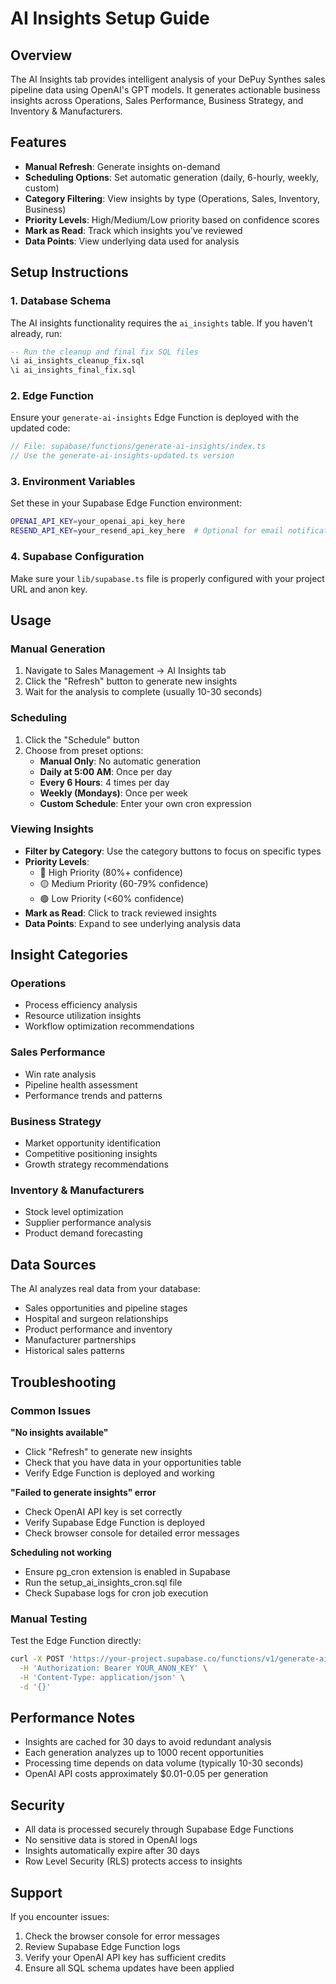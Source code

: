 # AI Insights Setup Guide

## Overview
The AI Insights tab provides intelligent analysis of your DePuy Synthes sales pipeline data using OpenAI's GPT models. It generates actionable business insights across Operations, Sales Performance, Business Strategy, and Inventory & Manufacturers.

## Features
- **Manual Refresh**: Generate insights on-demand
- **Scheduling Options**: Set automatic generation (daily, 6-hourly, weekly, custom)
- **Category Filtering**: View insights by type (Operations, Sales, Inventory, Business)
- **Priority Levels**: High/Medium/Low priority based on confidence scores
- **Mark as Read**: Track which insights you've reviewed
- **Data Points**: View underlying data used for analysis

## Setup Instructions

### 1. Database Schema
The AI insights functionality requires the `ai_insights` table. If you haven't already, run:

```sql
-- Run the cleanup and final fix SQL files
\i ai_insights_cleanup_fix.sql
\i ai_insights_final_fix.sql
```

### 2. Edge Function
Ensure your `generate-ai-insights` Edge Function is deployed with the updated code:

```typescript
// File: supabase/functions/generate-ai-insights/index.ts
// Use the generate-ai-insights-updated.ts version
```

### 3. Environment Variables
Set these in your Supabase Edge Function environment:

```bash
OPENAI_API_KEY=your_openai_api_key_here
RESEND_API_KEY=your_resend_api_key_here  # Optional for email notifications
```

### 4. Supabase Configuration
Make sure your `lib/supabase.ts` file is properly configured with your project URL and anon key.

## Usage

### Manual Generation
1. Navigate to Sales Management → AI Insights tab
2. Click the "Refresh" button to generate new insights
3. Wait for the analysis to complete (usually 10-30 seconds)

### Scheduling
1. Click the "Schedule" button
2. Choose from preset options:
   - **Manual Only**: No automatic generation
   - **Daily at 5:00 AM**: Once per day
   - **Every 6 Hours**: 4 times per day
   - **Weekly (Mondays)**: Once per week
   - **Custom Schedule**: Enter your own cron expression

### Viewing Insights
- **Filter by Category**: Use the category buttons to focus on specific types
- **Priority Levels**: 
  - 🔴 High Priority (80%+ confidence)
  - 🟡 Medium Priority (60-79% confidence)
  - 🟢 Low Priority (<60% confidence)
- **Mark as Read**: Click to track reviewed insights
- **Data Points**: Expand to see underlying analysis data

## Insight Categories

### Operations
- Process efficiency analysis
- Resource utilization insights
- Workflow optimization recommendations

### Sales Performance
- Win rate analysis
- Pipeline health assessment
- Performance trends and patterns

### Business Strategy
- Market opportunity identification
- Competitive positioning insights
- Growth strategy recommendations

### Inventory & Manufacturers
- Stock level optimization
- Supplier performance analysis
- Product demand forecasting

## Data Sources
The AI analyzes real data from your database:
- Sales opportunities and pipeline stages
- Hospital and surgeon relationships
- Product performance and inventory
- Manufacturer partnerships
- Historical sales patterns

## Troubleshooting

### Common Issues

**"No insights available"**
- Click "Refresh" to generate new insights
- Check that you have data in your opportunities table
- Verify Edge Function is deployed and working

**"Failed to generate insights" error**
- Check OpenAI API key is set correctly
- Verify Supabase Edge Function is deployed
- Check browser console for detailed error messages

**Scheduling not working**
- Ensure pg_cron extension is enabled in Supabase
- Run the setup_ai_insights_cron.sql file
- Check Supabase logs for cron job execution

### Manual Testing
Test the Edge Function directly:

```bash
curl -X POST 'https://your-project.supabase.co/functions/v1/generate-ai-insights' \
  -H 'Authorization: Bearer YOUR_ANON_KEY' \
  -H 'Content-Type: application/json' \
  -d '{}'
```

## Performance Notes
- Insights are cached for 30 days to avoid redundant analysis
- Each generation analyzes up to 1000 recent opportunities
- Processing time depends on data volume (typically 10-30 seconds)
- OpenAI API costs approximately $0.01-0.05 per generation

## Security
- All data is processed securely through Supabase Edge Functions
- No sensitive data is stored in OpenAI logs
- Insights automatically expire after 30 days
- Row Level Security (RLS) protects access to insights

## Support
If you encounter issues:
1. Check the browser console for error messages
2. Review Supabase Edge Function logs
3. Verify your OpenAI API key has sufficient credits
4. Ensure all SQL schema updates have been applied 